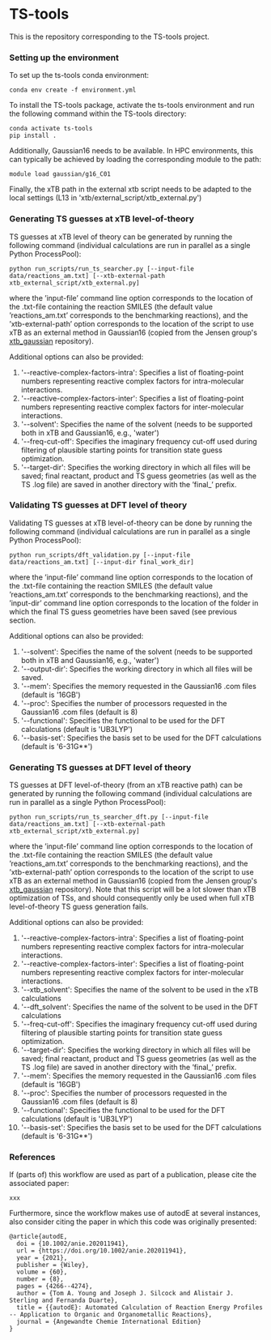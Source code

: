 # TS-tools

This is the repository corresponding to the TS-tools project.

### Setting up the environment

To set up the ts-tools conda environment:

```
conda env create -f environment.yml
```

To install the TS-tools package, activate the ts-tools environment and run the following command within the TS-tools directory:

```
conda activate ts-tools
pip install .
```

Additionally, Gaussian16 needs to be available. In HPC environments, this can typically be achieved by loading the corresponding module to the path:

```
module load gaussian/g16_C01
```

Finally, the xTB path in the external xtb script needs to be adapted to the local settings (L13 in 'xtb/external_script/xtb_external.py')

### Generating TS guesses at xTB level-of-theory

TS guesses at xTB level of theory can be generated by running the following command (individual calculations are run in parallel as a single Python ProcessPool):

```
python run_scripts/run_ts_searcher.py [--input-file data/reactions_am.txt] [--xtb-external-path xtb_external_script/xtb_external.py]
```

where the ’input-file’ command line option corresponds to the location of the .txt-file containing the reaction SMILES (the default value ’reactions_am.txt’ corresponds to the benchmarking reactions), 
and the ’xtb-external-path’ option corresponds to the location of the script to use xTB as an external method in Gaussian16 (copied from the Jensen group's [xtb_gaussian](https://github.com/jensengroup/xtb_gaussian/blob/main/xtb_external.py) repository).  

Additional options can also be provided:

1. '--reactive-complex-factors-intra': Specifies a list of floating-point numbers representing reactive complex factors for intra-molecular interactions.
2. '--reactive-complex-factors-inter': Specifies a list of floating-point numbers representing reactive complex factors for inter-molecular interactions.
3. '--solvent': Specifies the name of the solvent (needs to be supported both in xTB and Gaussian16, e.g., 'water')
4. '--freq-cut-off': Specifies the imaginary frequency cut-off used during filtering of plausible starting points for transition state guess optimization.
5. '--target-dir': Specifies the working directory in which all files will be saved; final reactant, product and TS guess geometries (as well as the TS .log file) are saved in another directory with the ’final_’ prefix.

### Validating TS guesses at DFT level of theory  

Validating TS guesses at xTB level-of-theory can be done by running the following command (individual calculations are run in parallel as a single Python ProcessPool):

```
python run_scripts/dft_validation.py [--input-file data/reactions_am.txt] [--input-dir final_work_dir]
``` 

where the ’input-file’ command line option corresponds to the location of the .txt-file containing the reaction SMILES (the default value ’reactions_am.txt’ corresponds to the benchmarking reactions),
and the ’input-dir’ command line option corresponds to the location of the folder in which the final TS guess geometries have been saved (see previous section.

Additional options can also be provided:

1. '--solvent': Specifies the name of the solvent (needs to be supported both in xTB and Gaussian16, e.g., 'water')
2. '--output-dir': Specifies the working directory in which all files will be saved.
3. '--mem': Specifies the memory requested in the Gaussian16 .com files (default is '16GB')
4. '--proc': Specifies the number of processors requested in the Gaussian16 .com files (default is 8) 
5. '--functional': Specifies the functional to be used for the DFT calculations (default is 'UB3LYP')
6. '--basis-set': Specifies the basis set to be used for the DFT calculations (default is '6-31G**')

### Generating TS guesses at DFT level of theory

TS guesses at DFT level-of-theory (from an xTB reactive path) can be generated by running the following command (individual calculations are run in parallel as a single Python ProcessPool):

```
python run_scripts/run_ts_searcher_dft.py [--input-file data/reactions_am.txt] [--xtb-external-path xtb_external_script/xtb_external.py]
```

where the ’input-file’ command line option corresponds to the location of the .txt-file containing the reaction SMILES (the default value ’reactions_am.txt’ corresponds to the benchmarking reactions),
and the ’xtb-external-path’ option corresponds to the location of the script to use xTB as an external method in Gaussian16 (copied from the Jensen group's [xtb_gaussian](https://github.com/jensengroup/xtb_gaussian/blob/main/xtb_external.py) repository).
Note that this script will be a lot slower than xTB optimization of TSs, and should consequently only be used when full xTB level-of-theory TS guess generation fails.

Additional options can also be provided:

1. '--reactive-complex-factors-intra': Specifies a list of floating-point numbers representing reactive complex factors for intra-molecular interactions.
2. '--reactive-complex-factors-inter': Specifies a list of floating-point numbers representing reactive complex factors for inter-molecular interactions.
3. '--xtb_solvent': Specifies the name of the solvent to be used in the xTB calculations
4. '--dft_solvent': Specifies the name of the solvent to be used in the DFT calculations
5. '--freq-cut-off': Specifies the imaginary frequency cut-off used during filtering of plausible starting points for transition state guess optimization.
6. '--target-dir': Specifies the working directory in which all files will be saved; final reactant, product and TS guess geometries (as well as the TS .log file) are saved in another directory with the ’final_’ prefix.
7. '--mem': Specifies the memory requested in the Gaussian16 .com files (default is '16GB')
8. '--proc': Specifies the number of processors requested in the Gaussian16 .com files (default is 8)
9. '--functional': Specifies the functional to be used for the DFT calculations (default is 'UB3LYP')
10. '--basis-set': Specifies the basis set to be used for the DFT calculations (default is '6-31G**')

### References

If (parts of) this workflow are used as part of a publication, please cite the associated paper:

```
xxx
``` 

Furthermore, since the workflow makes use of autodE at several instances, also consider citing the paper in which this code was originally presented:

```
@article{autodE,
  doi = {10.1002/anie.202011941},
  url = {https://doi.org/10.1002/anie.202011941},
  year = {2021},
  publisher = {Wiley},
  volume = {60},
  number = {8},
  pages = {4266--4274},
  author = {Tom A. Young and Joseph J. Silcock and Alistair J. Sterling and Fernanda Duarte},
  title = {{autodE}: Automated Calculation of Reaction Energy Profiles -- Application to Organic and Organometallic Reactions},
  journal = {Angewandte Chemie International Edition}
}
```

